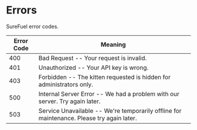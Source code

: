 # Errors

<aside class="notice">
SureFuel error codes.
</aside>


Error Code | Meaning
---------- | -------
400 | Bad Request -- Your request is invalid.
401 | Unauthorized -- Your API key is wrong.
403 | Forbidden -- The kitten requested is hidden for administrators only.
500 | Internal Server Error -- We had a problem with our server. Try again later.
503 | Service Unavailable -- We're temporarily offline for maintenance. Please try again later.
